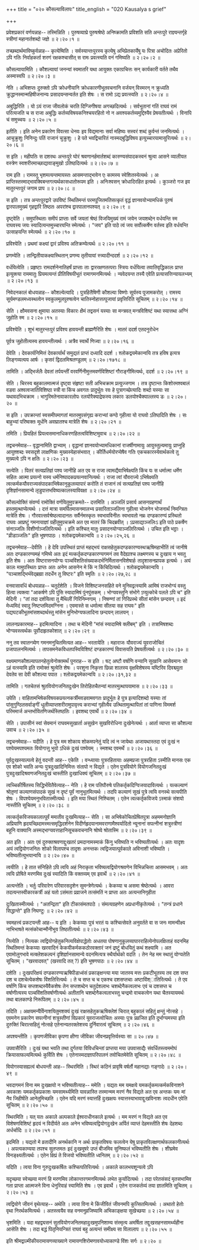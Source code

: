 +++
title = "०२० कौसल्याविलापः"
title_english = "020 Kausalya s grief"

+++


प्रवेशप्रकारं वर्णयन्नाह-- तस्मिन्निति । पुरुषव्याघ्रे पुरुषश्रेष्ठे
अनिष्क्रामति प्रविशति सति अन्तःपुरे राज्ञ्यन्तर्गृहे स्त्रीणां
महानार्तशब्दो जज्ञे  ॥  २।२०।१  ॥   

  

तच्छब्दार्थमाविष्कुर्वन्नाह-- कृत्येष्विति । सर्वस्यान्तःपुरस्य कृत्येषु
अभिप्रेतकार्येषु यः पित्रा अचोदितः अप्रेरितो ऽपि गतिः निर्वाहकर्ता शरणं
रक्षकश्चासीत् स रामः प्रवत्स्यति वनं गमिष्यति  ॥  २।२०।२  ॥   

  

कौसल्यायामिति । कौशल्यायां जनन्यां स्वमातरि यथा आयुक्तः एकाग्रचित्तः सन्
कार्यकारी वर्तते तथैव अस्मास्वपि  ॥  २।२०।३  ॥   

  

नेति । अभिशप्तः दुरुक्तो ऽपि क्रोधनीयानि क्रोधकारणीभूतवचनानि वर्जयन्
विस्मरन् न क्रुध्यति क्रुद्धानस्मान्महिषीजनान्यः प्रसादयन्सन्वर्तत इति
शेषः । स रामो ऽद्य प्रवत्स्यति  ॥  २।२०।४  ॥   

  

अबुद्धिरिति । यो ऽयं राजा जीवलोकं चरति दिग्जिगीषया अगच्छदित्यर्थः ।
सर्वभूतानां गतिं राघवं रामं परित्यजति च स राजा अबुद्धिः
कर्तव्यविषयकनिश्चयरहितो नो न अवश्यकर्तव्यमुद्दिश्यैव प्रेषयतीत्यर्थः ।
विनापि चं समुच्चयः  ॥  २।२०।५  ॥   

  

इतीति । इति अनेन प्रकारेण विवत्सा धेनवः इव विद्यमानाः सर्वा महिष्यः
सस्वरं शब्दं कुर्वन्तं जनमित्यर्थः । आचुक्रुशुः निनिन्दुः पतिं राजानं
चुक्रुशुः । हे पते भवद्विचारितं नास्मद्बुद्धिविषय
इत्युच्चारयामासुरित्यर्थः  ॥  २।२०।६  ॥   

  

स इति । महीपतिः स दशरथः अन्तःपुरे घोरं श्रवणानर्हमार्तशब्दं
कारुण्यसंपादकस्वनं श्रुत्वा आसने व्यालीयत वस्त्रेण
स्वशरीरमाच्छाद्यावाङ्मुखो ऽतिष्ठदित्यर्थः  ॥  २।२०।७  ॥   

  

राम इति । रामस्तु भृशमत्यन्तमायस्तः आसमन्ताद्भावेन एः कामस्य
स्वेशितस्येत्यर्थः । अः प्राप्तिस्तस्माद्भावक्विबन्तगत्यर्थकासधातोरूपम
इति । अनिःश्वसन् क्रोधादिरहित इत्यर्थः । कुञ्जरो गज इव मातुरन्तःपुरं
जगाम प्राप  ॥  २।२०।८  ॥   

  

स इति । तत्र अन्तःपुरद्वारे उपविष्टं स्थितिमन्तं परमपूजितमतिसत्कृतं
वृद्धं ज्ञानवयोभ्यामधिकं पुरुषं द्वारपालमुख्यं गृहद्वारि तिष्ठतः
अपरांश्च द्वारपालानपश्यत्  ॥  २।२०।९  ॥   

  

दृष्ट्वेति । समुपस्थिताः समीपं प्राप्ताः सर्वे जयतां श्रेष्ठं
विजयिमुख्यं रामं जयेन जयशब्देन वर्धयन्ति स्म राघवस्य जयः
स्यादित्यन्तमुच्चारयन्ति स्मेत्यर्थः । "जय" इति पाठे त्वं जय
सर्वोत्कर्षेण वर्तस्व इति वर्धयन्ति उत्साहयन्ति स्मेत्यर्थः  ॥  २।२०।१०
 ॥   

  

प्रविश्येति । प्रथमां कक्ष्यां द्वारं प्रविश्य अतिक्रम्येत्यर्थः  ॥ 
२।२०।११  ॥   

  

प्रणम्येति । तान्द्वितीयाकक्ष्यास्थितान् प्रणम्य तृतीयायां
स्त्र्यादीन्ददर्श  ॥  २।२०।१२  ॥   

  

वर्धयित्वेति । प्रहृष्टाः रामदर्शनेनातिहर्षं प्राप्ताः ताः
द्वाररक्षणतत्पराः स्त्रियः वर्धयित्वा तवातिवृद्धिकालः प्राप्त
इत्युक्त्या राममातुः प्रियमत्यन्तं प्रीतिविषयीभूतं रामागमनमित्यर्थः ।
न्यवेदयन्त तस्यै एवेति प्रत्यासत्तिन्यायलभ्यम्  ॥  २।२०।१३  ॥   

  

निवेदनकालं बोधयन्नाह-- कौशल्येत्यादि । पुत्रहितैषिणी कौशल्या विष्णोः
सूर्यस्य पूजामकरोत् । रामस्य सूर्यमण्डलमध्यस्थत्वेन स्वकुलमूलपुरुषत्वेन
चातिस्नोहात्तत्पूजायां प्रवृत्तिरिति सूचितम्  ॥  २।२०।१४  ॥   

  

सेति । क्षौमवसना क्षुमाया अतस्याः विकारः क्षैमं तद्वसनं यस्याः सा
मन्त्रवत् मन्त्रविशिष्टं यथा स्यात्तथा अग्निं जुहोति स्म  ॥  २।२०।१५  ॥   

  

प्रविश्येति । शुभं मातुरन्तःपुरं प्रविश्य हावयन्ती ब्राह्मणैरिति शेषः ।
मातरं ददर्श एतदनुरोधेन  

पूर्वत्र जुहोतीत्यस्य हावयन्तीत्यर्थः । अत्रैव स्वार्थे णिज्वा  ॥ 
२।२०।१६  ॥   

  

देवेति । देवकार्यनिमित्तं देवकार्यार्थं समुद्यतं प्राप्तं दध्यादि ददर्श
। श्लोकद्वयमेकान्वयि तत्र हविष इत्यत्र लिङ्गव्यत्यय आर्षः । कृसरं
द्विदलमिश्रतण्डुलम्  ॥  २।२०।१७१८  ॥   

  

तामिति । अद्भिर्जलैः देवतां तर्पयन्तीं वरवर्णिनीमुत्तमवर्णविशिष्टां
गौराङ्गीमित्यर्थः, ददर्श  ॥  २।२०।१९  ॥   

  

सेति । चिरस्य बहुकालमात्मजं दृष्ट्वा संहृष्टा सती अभिचक्राम
प्रत्युज्जगाम । तत्र दृष्टान्तः किशोरमश्वबालं वडवा अश्वत्वजातिविशिष्ठा
स्त्री वा किंच अवगतः प्रादुर्भूतः रवः हे पुत्रागच्छेत्यादिः शब्दो यस्याः
सा यथावदभिचक्राम । भागुरिमतेनावाकारलोपः रलयोरैक्याद्रेफस्य लकारः
डलयोश्चैक्याल्लस्य डः  ॥  २।२०।२०  ॥   

  

स इति । उपक्रान्तां स्वसमीपमागतां मातरमुपसंगृह्य कराभ्यां कण्ठे गृहीत्वा
यो राघवो ऽतिष्ठदिति शेषः । सः बाहुभ्यां परिष्वक्तः मूर्धनि अवघ्रातश्च
मात्रेति शेषः  ॥  २।२०।२१  ॥   

  

तमिति । प्रियहितं प्रियत्वसमानाधिकरणहितत्वविशिष्टमुवाच  ॥  २।२०।२२  ॥   

  

तद्वचनमेवाह-- वृद्धानामिति द्वाभ्याम् । वृद्धानां ज्ञानवयोभ्यामधिकानां
राजर्षीणामायुः आयुस्तुल्यमायुः प्राप्नुहि आयुश्शब्दः स्वसदृशे लाक्षणिकः
मुख्यस्येहासंभवात् । कीर्तिधर्मयोरप्येषैव गतिः एकचकारस्येवार्थकत्वे तु
मुख्यत्वे ऽपि न क्षतिः  ॥  २।२०।२३  ॥   

  

सत्येति । पितरं सत्यप्रतिज्ञं पश्य जानीहि अत एव स राजा
त्वामद्यैवाभिषेक्ष्यति किंच यः स धर्मात्मा धर्मेण सहितः आत्मा प्रयत्नो
यस्य धर्मनिष्पादकप्रयत्नवानित्यर्थः । राजा त्वां यौवराज्ये ऽभिषेक्ष्यति
त्वत्कर्मकयौवराज्यसंपादकाभिषेकानुकूलव्यापारं करोति तं राजानं त्वं
सत्यप्रतिज्ञं पश्य जानीहि दृशिर्ज्ञानसामान्ये
लृडुपात्तभविष्यत्कालस्याविवक्षा  ॥  २।२०।२४  ॥   

  

कौसल्योक्तिं संवर्ण्य रामोक्तिं वर्णयितुमुपक्रमते-- दत्तमिति । अञ्जलिं
प्रसार्य आसनग्रहणार्थं हस्तमुत्थाप्येत्यर्थः । दत्तं मात्रा
समर्पितमासनमालभ्य प्रसारिताञ्जलिना गृहीत्वा भोजनेन भोजनार्थं निमन्त्रितः
मात्रेति शेषः । गौरवात्सर्वश्रेष्ठत्वादानतः सर्वैर्नमस्कृतः स्वभावविनीतः
स्वभावतो नम्रः दण्डकारण्यं प्रस्थितो राघवः आप्रष्टुं गमनायाज्ञां
ग्रहीतुमुपचक्रमे अत एव मातरं किं चिदब्रवीत् । ऽप्रसाद्याञ्जलिःऽ इति पाठे
प्रकर्षेण संनाञ्जलिः विशीर्णाञ्जलिरित्यर्थः । इति कश्चित् मातुः
प्रसादनयोग्याञ्जलिरित्यर्थः । उचित इति भट्टाः । "व्रीडाञ्जलिः" इति
भूषणपाठः । श्लोकद्वयमेकान्वयि  ॥  २।२०।२५,२६  ॥   

  

तद्वचनमेवाह--देवीति । हे देवि उपस्थितं प्राप्तं महद्भयं
राक्षसहेतुकदण्डकारण्यस्थऋषिमहाभीतिं त्वं जानीषे अतः दण्डकारण्यमहं
गमिष्ये अतः इदं मत्कर्तृकदण्डकारण्यगमनं तव वैदेह्याश्च लक्ष्मणस्य च
दुःखाय न भवतु इति शेषः । अतः विष्टरासनयोग्यः
पञ्चविंशतिसंख्याकदर्भनिर्मितासनविशेषार्हः तादृशासनप्रापक इत्यर्थः । अयं
कालः मामुपस्थितः प्राप्तः अतः अनेन आसनेन मे किं न किंचिदित्यर्थः ।
श्लोकद्वयमेकान्वयि । "पञ्चाशद्भिर्भवेद्ब्रह्मा तदर्धेन तु विष्टरः" इति
स्मृतिः  ॥  २।२०।२७,२८  ॥   

  

वनवासावधिं बोधयन्नाह-- चतुर्दशेति । विजने विशिष्टजनसहिते वने
मुनिवद्वत्स्यामि आमिषं राजभोग्यं वस्तु हित्वा त्यक्त्वा "आकर्षणे ऽपि
पुंसि स्यादामिषं पुंनपुंसकम् । भोग्यवस्तुनि संभोगे ऽप्युत्कोचे पलले ऽपि
च" इति मेदिनी । "तां तदा दर्शयित्वा तु मैथिलीं गिरिनिम्नगाम् । निषण्णां
तां गिरिप्रस्थे सीतां मांसेन छन्दयन्  ॥  इदं मेध्यमिदं स्वादु
निष्टप्तमिदमग्निना । एवमास्ते स धर्मात्मा सीतया सह राघवः" इति
पद्यघटकीभूतमांसशब्दार्थस्तु मांसेन मुनिभोग्यफलादिना छन्दयन् लालयन् ।  

लालनप्रकारमाह-- इदमित्यादिना । तथा च मेदिनी "मांसं स्यादामिषे क्लीबम्"
इति । तत्रामिषशब्दः भोग्यवस्त्वर्थकः पूर्वोदाहृतकोशात्  ॥  २।२०।२९  ॥   

  

ननु तव स्वातन्त्र्येण गमनमनुचितमित्यत आह-- भरतायेति । महाराजः यौवराज्यं
युवराजोचितं प्रजापालनमित्यर्थः । तापसमनेकविधतपस्विविशिष्टं दण्डकारण्यं
विवासयति प्रेषयतीत्यर्थः  ॥  २।२०।३०  ॥   

  

वक्ष्यमाणकौशल्यापतनहेतुत्वेनोक्तमर्थं पुनराह-- स इति । षट् अष्टौ वर्षाणि
वन्यानि सुखानि आसेवमानः सो ऽहं वत्स्यामि इति रामोक्तं श्रुत्वेति शेषः ।
परशुना निकृत्ता छिन्ना शालस्य वृक्षविशेषस्य यष्टिरिव दिवश्च्युता देवतेव
सा देवी कौशल्या पपात । श्लोकद्वयमेकान्वयि  ॥  २।२०।३१,३२  ॥   

  

तामिति । गतचेतसं श्रुतवियोगजनितदुःखेन तिरोहितचैतन्यां मातरमुत्थापयामास
 ॥  २।२०।३३  ॥   

  

उपेति । वाहितामभिषेकविषयकप्रयत्नकर्त्रीमवडवामवगतः प्रादुर्भूतः हे पुत्र
इत्यादिशब्दो यस्याः तां पांसुगुण्ठितसर्वाङ्गीं
धूलीव्याप्तशरीरामुपावृत्त्य कराभ्यां गृहीत्वैव उत्थितामुत्थापितां तां
पाणिना विममर्श परिममार्ज अन्तर्भावितणिजर्थस्तिष्ठतिः । इवशब्द एवार्थे  ॥ 
२।२०।३४  ॥   

  

सेति । उपासीनं स्वां सेवमानं राघवमसुखार्ता असुखेन सुखविरोधिना
दुःखेनेत्यर्थः । आर्ता व्याप्ता सा कौशल्या उवाच  ॥  २।२०।३५  ॥   

  

तद्वचनमेवाह-- यदीति । हे पुत्र मम शोकाय शोकमपनेतुं यदि त्वं न जायेथाः
अजायथास्तदा एवं दुःखं न पश्येयमपश्यमतः वियोगात्तु भूयो ऽधिकं दुःखं
पश्येयम् । स्मशब्द एवमर्थे  ॥  २।२०।३६  ॥   

  

पूर्वदुःखस्याल्पत्वे हेतुं वदन्ती आह-- एकेति । वन्ध्यायाः पुत्ररहितायाः
अहमप्रजा पुत्ररहिता ऽस्मीति मानसः एक एव शोको भवति अन्यः
पुत्रदुःखादिनिमित्तः संतापो न विद्यते । एतेन पुत्रवियोगे वियोगजनितदुःखं
पुत्रदुःखादिश्रवणजनितदुःखं चास्तीति दुःखाधिक्यं सूचितम्  ॥  २।२०।३७  ॥   

  

त्वच्चिकीर्षितस्य सिद्धिर्भवितैवेत्याह-- नेति । हे राम पतिपौरुषे
पतिकर्तृकदिग्विजयादावित्यर्थः । यत्कल्याणं श्रोतृ़णां कल्याणसंपादकं सुखं
न दृष्टं पूर्वं नानुभूतमित्यर्थः । तदपि कल्याणं सुखं पुत्रे त्वयि वनस्थे
सत्यपीति शेषः । विपश्येयमनुभवितास्मीत्यर्थः । इति मया स्थितं निश्चितम् ।
एतेन त्वत्कर्तृकविजये ऽस्माकं संशयो नास्तीति सूचितम्  ॥  २।२०।३८  ॥   

  

त्वत्कर्तृकविजयकालात्पूर्वं ममातीव दुःखमित्याह-- सेति । सा
अभिषेकोचितप्रेषितपुत्रा अहममनोज्ञानि अप्रियाणि
हृदयच्छिदामस्मत्समृद्धिदर्शनेन विदीर्णहृदयानामवराणामैश्वर्यादितो
न्यूनानां सपत्नीनां शत्रुस्त्रीणां बहूनि वाक्यानि
अस्मद्भाग्यवत्ताहानिसूचकवचनानि श्रोष्ये श्रोतास्मि  ॥  २।२०।३९  ॥   

  

अत इति । अतः एवं दुरुक्तश्रवणाद्दुःखतरं प्रमदानामस्माकं किंनु भविष्यति न
भविष्यतीत्यर्थः । अतः यादृशः अयं त्वद्वियोगजनितः शोको विलापश्च तादृशः
अनन्तकः त्वद्विजयात्पूर्वकाले अविनाशी भविष्यति । भविष्यतीत्युभयान्वयि  ॥ 
२।२०।४०  ॥   

  

त्वयीति । हे तात संनिहिते ऽपि त्वयि अहं निराकृता भविष्यत्वद्वियोगश्रवणेन
विभिन्नचित्ता आसमभवम् । अतः त्वयि प्रोषिते मरणमिव दुःखं स्यादिति किं
वक्तव्यम् एव इवार्थे  ॥  २।२०।४१  ॥   

  

अत्यन्तेति । भर्तुः परिवारेण परिवारसदृशेन सुमन्त्रेणेत्यर्थः । केकय्या च
असमा श्रेष्ठेत्यर्थः । आवरा तदत्यन्तस्वीकारकर्त्री अहं यतो ऽसंमता
प्रव्राजने तत्संमतिं न प्राप्ता अतः अत्यन्तनिगृहीता  

दुःखितास्मीत्यर्थः । "अतन्द्रिता" इति टीकासंमतपाठे । संमत्यग्रहणेन
अप्रधानीकृतेत्यर्थः । "तन्त्रं प्रधाने सिद्धान्ते" इति निघण्टुः  ॥ 
२।२०।४२  ॥   

  

स्वमहत्त्वं प्रकटयन्ती आह-- य इति । केकय्याः पुत्रं भरतं यः कश्चित्सेवते
अनुवर्तते वा स जनः मामन्वीक्ष्य नाभिभाषते मत्संकोचान्मौनीभूय
तिष्ठतीत्यर्थः  ॥  २।२०।४३  ॥   

  

नित्येति । नित्यकः त्वद्वियोगहेतुकनित्यविक्षेपाद्धेतोः अधतया
पोषणानुकूलव्यापारराहित्येनोपलक्षिताहं वदनमिह स्थितिमन्तं केकय्याः
खरवादिनं केकयीकर्मककठोरवक्तारं जनं द्रष्टुं बोधयितुं कथं शक्ष्यामि । अत
एवामोलुगभावे मत्क्लेशकल्पनं दृशिर्ज्ञानसामान्ये वदनमित्यत्र
स्थैर्यार्थको वदति । तेन नेह मम स्थातुं योग्यतेति सूचितम् । "खरवादवत्"
(खरवादि तत् ?) इति भूषणपाठः  ॥  २।२०।४४  ॥   

  

दशेति । दुःखपरिक्षयं दण्डकारण्यऋषिपीडाध्वंसं प्रकाङ्क्षन्त्या मया जातस्य
मत्तः प्रकटीभूतस्य तव दश सप्त दश च दशचेत्येकशेषः विंशतिरित्यर्थः । ते च
सप्त च च एकश्च दशसप्तचाः अष्टाविंश्ातिरित्यर्थः । ते एव वर्षाणि किंच
सप्तशब्दस्यैवैकशेषः तेन सप्तशब्देन चतुर्दशलाभः चशब्देनैकत्वलाभः एवं च
दशसप्त च वर्षाणीत्यस्य पञ्चविंशतिवर्षाणीत्यर्थः अतीतानि
चशब्देनैकत्वलाभस्तु चन्द्रमो वाचकत्वेन यथा चैतस्यायमर्थः तथा बालकाण्डे
निरूपितम्  ॥  २।२०।४५  ॥   

  

तदिति । अक्षयमन्यैर्विनाशयितुमशक्यं दुःखं राक्षसहेतुकऋषिक्लेशं चिरात्
बहुकालं सहितुं क्षन्तुं नोत्सहे । एवमनेन प्रकारेण सपत्नीनां शत्रुस्तीणां
विप्रकारं युवराजत्वोचितः अस्याः पुत्रः प्रव्रजित इति दुर्भाग्यमस्या इति
दुरुक्तिं चिरात्सहितुं नोत्सहे एतेनान्यतरक्लेशस्य दुर्निवारत्वं सूचितम्
 ॥  २।२०।४६  ॥   

  

अपश्यन्तीति । कृपणजीविका कृपणा क्षीणा जीविका जीवनप्रवृत्तिर्यस्याः सा  ॥ 
२०।४७  ॥   

  

उपवासैरिति । दुःखं यथा भवति तथा दुर्गतया विविधचिन्तां प्राप्तया मया
उपवासाद्यैः संवर्धितस्त्वममोघं क्रियासाफल्यमित्यर्थः कुर्विति शेषः ।
एतेनास्मदाज्ञापरिपालनं तवोचितमेवेति सूचितम्  ॥  २।२०।४८  ॥   

  

वियोगस्यासह्यत्वं बोधयन्ती आह-- स्थिरमिति । स्थिरं कठिनं प्रावृषि
वर्षर्तौ महानद्याः गङ्गादेः  ॥  २।२०।४९  ॥   

  

भवदागमनं विना मम दुःखक्षयो न भविष्यतीत्याह-- ममेति । यद्यतः मम यमक्षये
यमकर्तृकमत्कर्मकविनाशने अवकाशः यमकर्तृकप्रकाशः यमसामर्थ्यमिति
यावन्नास्ति तस्मान्मम मरणं नैव विद्यते अत एव अन्तकः यमः मां नैव
जिहीर्षति आनेतुमिच्छति । एतेन यदि मरणं स्यात्तर्हि दुःखक्षयः
स्यात्तस्याभावाद्दुःखविनाशः त्वदधीन एवेति सूचितम्  ॥  २।२०।५०  ॥   

  

स्थिरमिति । यत् यतः अकाले अल्पकाले ईश्वराधीनकाले इत्यर्थः । मम मरणं न
विद्यते अत एव विशेषणविशिष्टं हृदयं न विदीर्यते अतः अनेन
भविष्यत्वद्वियोगदुःखेन अर्पितं व्याप्तं देहमस्तीति शेषः देहशब्दः
अर्धर्चादिः  ॥  २।२०।५१  ॥   

  

इदमिति । यद्यतो मे व्रतादीनि अनर्थकानि न अर्थः प्राकृतविषयः फलत्वेन येषु
प्राकृतविलक्षणार्थफलकानीत्यर्थः । अपत्यकाम्यया तपश्च सुतप्तमतः इदं
दुःखमूषरे उप्तं बीजमिव सुनिष्फलं भविष्यतीति शेषः । शीघ्रमेव
विनङ्क्ष्यतीत्यर्थः । एतेन क्षिप्रं ते विजयो भविष्यतीति ध्वनितम्  ॥ 
२।२०।५२  ॥   

  

यदिति । त्वया विना गुरुदुःखकर्षितः कश्चित्पतिरित्यर्थः । अकाले
कालभयशून्यत्वे ऽपि  

यदृच्छया स्वेच्छया मरणं हि मरणमिव लोकान्तरगमनमित्यर्थः लभेत
कुर्यादित्यर्थः । तदा परेतसंसदं मृतसभामिव गता प्राप्ता आत्मजने विना
धेनुरिवाहं स्यामिति शेषः । एव इवार्थे । एतेन राजकर्तव्यं तया ज्ञातमिति
सूचितम्  ॥  २।२०।५३  ॥   

  

त्वद्वियोगे जीवनं वृथेत्याह-- अथेति । त्वया विना मे किंजीवितं जीवनमपि
कुत्सितमित्यर्थः । अथातो हेतोः वृथा निरर्थकमित्यर्थः । अतस्त्वयैव सह
वनमनुव्रजिष्यामि अभिकाङ्क्षया सुखेच्छया  ॥  २।२०।५४  ॥   

  

भृशमिति । यदा महद्व्यसनं सुतवियोगजनितमहादुःखमुपनिशाम्य संस्मृत्य
अमर्षिता तद्दुःखसहनसामर्थ्यहीना आसेति शेषः । तदा बद्धं पितृनियन्त्रितं
राघवं बहु अत्यन्तं समीक्ष्य सा विलालाप  ॥  २।२०।५५  ॥   

  

इति श्रीमद्वाल्मीकीयरामायणव्याख्याने रामायणशिरोमणावयोध्याकाण्डे विंशः
सर्गः  ॥  २।२०  ॥   

  

  


